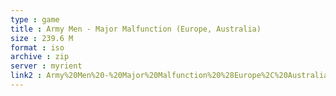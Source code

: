 ```yaml
---
type : game
title : Army Men - Major Malfunction (Europe, Australia)
size : 239.6 M
format : iso
archive : zip
server : myrient
link2 : Army%20Men%20-%20Major%20Malfunction%20%28Europe%2C%20Australia%29
---
```

